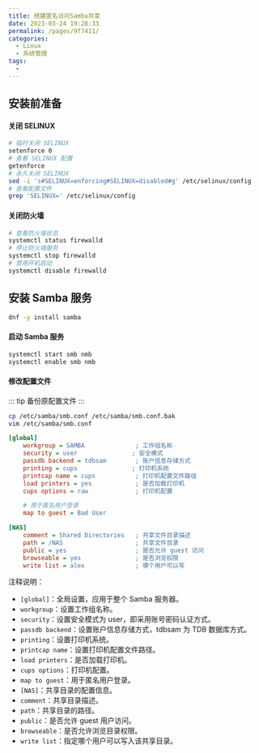 ```yaml
---
title: 搭建匿名访问Samba共享
date: 2023-03-24 19:28:33
permalink: /pages/9f7411/
categories:
  - Linux
  - 系统管理
tags:
  - 
---
```

## 安装前准备

#### 关闭 SELINUX

```bash
# 临时关闭 SELINUX
setenforce 0
# 查看 SELINUX 配置
getenforce
# 永久关闭 SELINUX
sed -i 's#SELINUX=enforcing#SELINUX=disabled#g' /etc/selinux/config
# 查看配置文件
grep 'SELINUX=' /etc/selinux/config
```

#### 关闭防火墙

```bash
# 查看防火墙状态
systemctl status firewalld
# 停止防火墙服务
systemctl stop firewalld
# 禁用开机启动
systemctl disable firewalld
```

## 安装 Samba 服务

```bash
dnf -y install samba
```

#### 启动 Samba 服务

```bash
systemctl start smb nmb
systemctl enable smb nmb
```

#### 修改配置文件

::: tip
备份原配置文件
:::

```bash
cp /etc/samba/smb.conf /etc/samba/smb.conf.bak
vim /etc/samba/smb.conf
```

```ini
[global]
    workgroup = SAMBA              ; 工作组名称
    security = user               ; 安全模式
    passdb backend = tdbsam        ; 账户信息存储方式
    printing = cups               ; 打印机系统
    printcap name = cups           ; 打印机配置文件路径
    load printers = yes            ; 是否加载打印机
    cups options = raw             ; 打印机配置

    # 用于匿名用户登录
    map to guest = Bad User

[NAS]
    comment = Shared Directories   ; 共享文件目录描述
    path = /NAS                    ; 共享文件目录
    public = yes                   ; 是否允许 guest 访问
    browseable = yes               ; 是否浏览权限
    write list = alex              ; 哪个用户可以写
```

注释说明：

- `[global]`：全局设置，应用于整个 Samba 服务器。
- `workgroup`：设置工作组名称。
- `security`：设置安全模式为 user，即采用账号密码认证方式。
- `passdb backend`：设置账户信息存储方式，tdbsam 为 TDB 数据库方式。
- `printing`：设置打印机系统。
- `printcap name`：设置打印机配置文件路径。
- `load printers`：是否加载打印机。
- `cups options`：打印机配置。
- `map to guest`：用于匿名用户登录。
- `[NAS]`：共享目录的配置信息。
- `comment`：共享目录描述。
- `path`：共享目录的路径。
- `public`：是否允许 guest 用户访问。
- `browseable`：是否允许浏览目录权限。
- `write list`：指定哪个用户可以写入该共享目录。